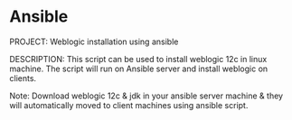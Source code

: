 # Ansible
PROJECT: Weblogic installation using ansible 

DESCRIPTION: This script can be used to install weblogic 12c in linux machine.
The script will run on Ansible server and install weblogic on clients.

Note: Download weblogic 12c & jdk in your ansible server machine & they will automatically moved to client machines using ansible script.

